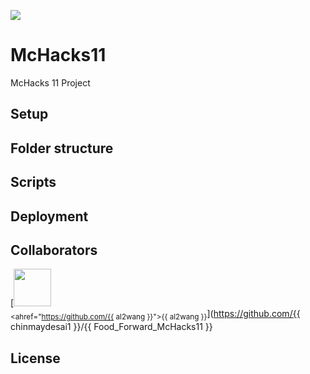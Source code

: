 ![](https://d112y698adiu2z.cloudfront.net/photos/production/software_photos/002/739/555/datas/gallery.jpg)

# McHacks11
McHacks 11 Project

## Setup

## Folder structure

## Scripts

## Deployment

## Collaborators
[<img src="https://github.com/{{ al2wang }}.png" width="60px;"/><br /><sub><ahref="https://github.com/{{ al2wang }}">{{ al2wang }}</a></sub>](https://github.com/{{ chinmaydesai1 }}/{{ Food_Forward_McHacks11 }}
## License
